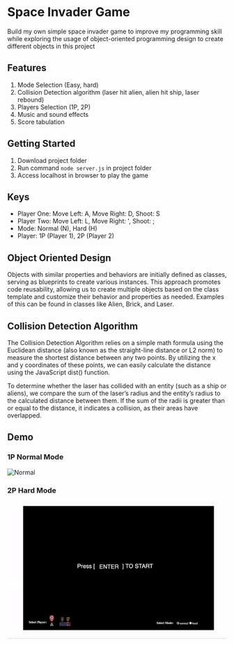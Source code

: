 # Space Invader Game
Build my own simple space invader game to improve my programming skill while exploring the usage of object-oriented programming design
to create different objects in this project

## Features

1. Mode Selection (Easy, hard)
2. Collision Detection algorithm (laser hit alien, alien hit ship, laser rebound)
3. Players Selection (1P, 2P)
4. Music and sound effects
5. Score tabulation

## Getting Started
1. Download project folder
2. Run command `node server.js` in project folder
3. Access localhost in browser to play the game


## Keys
- Player One: Move Left: A, Move Right: D, Shoot: S
- Player Two: Move Left: L, Move Right: ', Shoot: ;
- Mode: Normal (N), Hard (H)
- Player: 1P (Player 1), 2P (Player 2)

## Object Oriented Design
Objects with similar properties and behaviors are initially defined as classes, serving as blueprints to create various instances. This approach promotes code reusability, allowing us to create multiple objects based on the class template and customize their behavior and properties as needed. Examples of this can be found in classes like Alien, Brick, and Laser.

## Collision Detection Algorithm 
The Collision Detection Algorithm relies on a simple math formula using the Euclidean distance (also known as the straight-line distance or L2 norm) to measure the shortest distance between any two points. By utilizing the x and y coordinates of these points, we can easily calculate the distance using the JavaScript dist() function.

To determine whether the laser has collided with an entity (such as a ship or aliens), we compare the sum of the laser’s radius and the entity’s radius to the calculated distance between them. If the sum of the radii is greater than or equal to the distance, it indicates a collision, as their areas have overlapped.


## Demo

### 1P Normal Mode
<img src="./normal-mode.gif" alt="Normal">


### 2P Hard Mode
<img src="./hard-mode.gif" alt="Hard">
